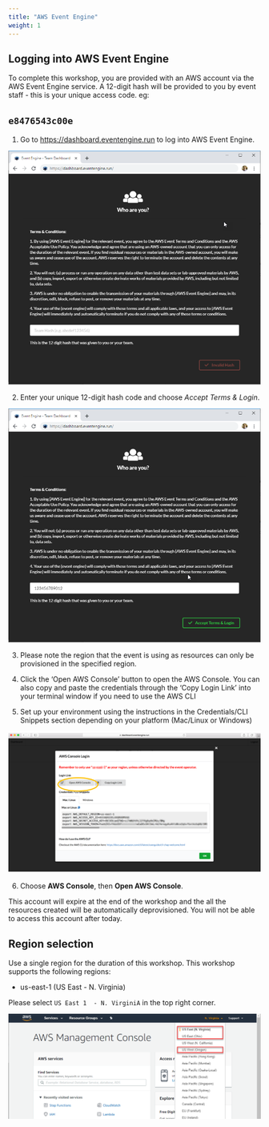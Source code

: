 ```yaml
---
title: "AWS Event Engine"
weight: 1
---
```



## Logging into AWS Event Engine

To complete this workshop, you are provided with an AWS account via the AWS Event Engine service. A 12-digit hash will be provided to you by event staff - this is your unique access code.
eg:
## `e8476543c00e`


1. Go to https://dashboard.eventengine.run to log into AWS Event Engine.

![Step 1](/static/images/getting_started/c9-step1.png)

2. Enter your unique 12-digit hash code and choose *Accept Terms & Login*.

![Step 2](/static/images/getting_started/c9-step2.png)

3. Please note the region that the event is using as resources can only be provisioned in the specified region.

4. Click the ‘Open AWS Console’ button to open the AWS Console. You can also copy and paste the credentials through the ‘Copy Login Link’ into your terminal window if you need to use the AWS CLI

5. Set up your environment using the instructions in the Credentials/CLI Snippets section depending on your platform (Mac/Linux or Windows)

![Step 5](/static/images/cloud9-eks-prereqs/eeawsconsolelogin.png)

6. Choose **AWS Console**, then **Open AWS Console**.

This account will expire at the end of the workshop and the all the resources created will be automatically deprovisioned. You will not be able to access this account after today.

## Region selection

Use a single region for the duration of this workshop. This workshop supports the following regions:

- us-east-1 (US East - N. Virginia)

Please select `US East 1  - N. VirginiA` in the top right corner.

![Step 3](/static/images/getting_started/c9-step3.png)
